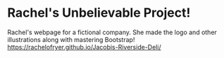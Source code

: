 # Rachel's Unbelievable Project!

Rachel's webpage for a fictional company. She made the logo and other illustrations along with mastering Bootstrap!
https://rachelofryer.github.io/Jacobis-Riverside-Deli/
